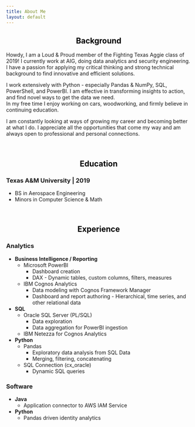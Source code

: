 ```yaml
---
title: About Me
layout: default
---
```

<center>
    <h2><a style="color: black">Background</a></h2>
</center>

Howdy, I am a Loud & Proud member of the Fighting Texas Aggie class of 2019! I currently work at AIG, doing data analytics and security engineering. I have a passion for applying my critical thinking and strong technical background to find innovative and efficient solutions.
<p></p>

I work extensively with Python - especially Pandas & NumPy, SQL, PowerShell, and PowerBI. I am effective in transforming insights to action, and find novel ways to get the data we need.
<br>
In my free time I enjoy working on cars, woodworking, and firmly believe in continuing education.

<p></p>
I am constantly looking at ways of growing my career and becoming better at what I do. I appreciate all the opportunities that come my way and am always open to professional and personal connections.

<a><br></a>


<center>
    <h2><a style="color: black">Education</a></h2>
</center>

### Texas A&M University | 2019
- BS in Aerospace Engineering
- Minors in Computer Science & Math
<p></p>

<a><br></a>


<center>
    <h2><a style="color: black">Experience</a></h2>
</center>

### Analytics
-   **Business Intelligence / Reporting**
    - Microsoft PowerBI
        * Dashboard creation
        * DAX - Dynamic tables, custom columns, filters, measures
    -   IBM Cognos Analytics
        * Data modeling with Cognos Framework Manager
        * Dashboard and report authoring - Hierarchical, time series, and other relational data
-   **SQL**
    - Oracle SQL Server (PL/SQL)
        * Data exploration
        * Data aggregation for PowerBI ingestion
    - IBM Netezza for Cognos Analytics
-   **Python**
    - Pandas
        * Exploratory data analysis from SQL Data
        * Merging, filtering, concatenating
    - SQL Connection (cx_oracle)
        * Dynamic SQL queries

### Software
-   **Java**
    - Application connector to AWS IAM Service
-   **Python**
    - Pandas driven identity analytics
